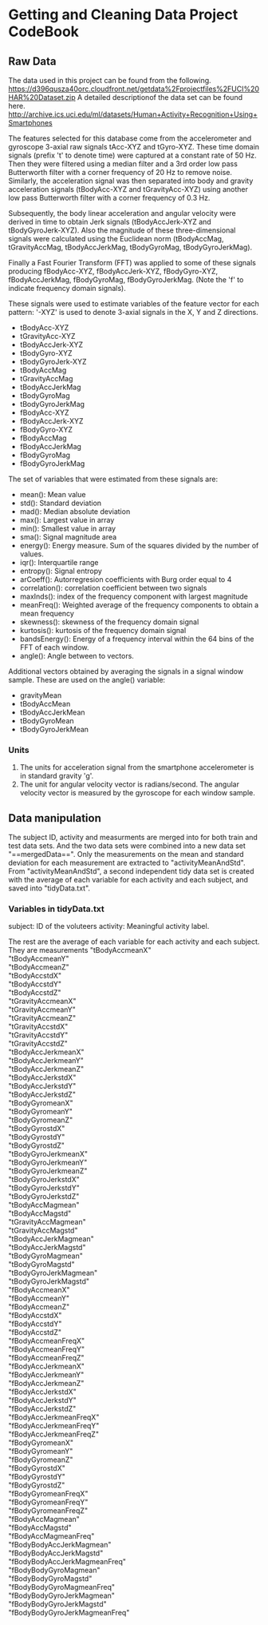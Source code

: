 # Getting and Cleaning Data Project CodeBook

## Raw Data


The data used in this project can be found from the following.
https://d396qusza40orc.cloudfront.net/getdata%2Fprojectfiles%2FUCI%20HAR%20Dataset.zip
A detailed descriptionof the data set can be found here.
http://archive.ics.uci.edu/ml/datasets/Human+Activity+Recognition+Using+Smartphones

The features selected for this database come from the accelerometer and gyroscope 3-axial raw signals tAcc-XYZ and tGyro-XYZ. These time domain signals (prefix 't' to denote time) were captured at a constant rate of 50 Hz. Then they were filtered using a median filter and a 3rd order low pass Butterworth filter with a corner frequency of 20 Hz to remove noise. Similarly, the acceleration signal was then separated into body and gravity acceleration signals (tBodyAcc-XYZ and tGravityAcc-XYZ) using another low pass Butterworth filter with a corner frequency of 0.3 Hz. 

Subsequently, the body linear acceleration and angular velocity were derived in time to obtain Jerk signals (tBodyAccJerk-XYZ and tBodyGyroJerk-XYZ). Also the magnitude of these three-dimensional signals were calculated using the Euclidean norm (tBodyAccMag, tGravityAccMag, tBodyAccJerkMag, tBodyGyroMag, tBodyGyroJerkMag). 

Finally a Fast Fourier Transform (FFT) was applied to some of these signals producing fBodyAcc-XYZ, fBodyAccJerk-XYZ, fBodyGyro-XYZ, fBodyAccJerkMag, fBodyGyroMag, fBodyGyroJerkMag. (Note the 'f' to indicate frequency domain signals). 

These signals were used to estimate variables of the feature vector for each pattern: 
'-XYZ' is used to denote 3-axial signals in the X, Y and Z directions.

- tBodyAcc-XYZ
- tGravityAcc-XYZ
- tBodyAccJerk-XYZ
- tBodyGyro-XYZ
- tBodyGyroJerk-XYZ
- tBodyAccMag
- tGravityAccMag
- tBodyAccJerkMag
- tBodyGyroMag
- tBodyGyroJerkMag
- fBodyAcc-XYZ
- fBodyAccJerk-XYZ
- fBodyGyro-XYZ
- fBodyAccMag
- fBodyAccJerkMag
- fBodyGyroMag
- fBodyGyroJerkMag

The set of variables that were estimated from these signals are: 

- mean(): Mean value
- std(): Standard deviation
- mad(): Median absolute deviation 
- max(): Largest value in array
- min(): Smallest value in array
- sma(): Signal magnitude area
- energy(): Energy measure. Sum of the squares divided by the number of values. 
- iqr(): Interquartile range 
- entropy(): Signal entropy
- arCoeff(): Autorregresion coefficients with Burg order equal to 4
- correlation(): correlation coefficient between two signals
- maxInds(): index of the frequency component with largest magnitude
- meanFreq(): Weighted average of the frequency components to obtain a mean frequency
- skewness(): skewness of the frequency domain signal 
- kurtosis(): kurtosis of the frequency domain signal 
- bandsEnergy(): Energy of a frequency interval within the 64 bins of the FFT of each window.
- angle(): Angle between to vectors.

Additional vectors obtained by averaging the signals in a signal window sample. These are used on the angle() variable:

- gravityMean
- tBodyAccMean
- tBodyAccJerkMean
- tBodyGyroMean
- tBodyGyroJerkMean

### Units

 1. The units for acceleration signal from the smartphone accelerometer is in standard gravity 'g'.
 2. The unit for angular velocity vector is radians/second. The angular velocity vector is measured by the gyroscope for each window sample.

## Data manipulation

The subject ID, activity and measurments are merged into for both train and test data sets. And the two data sets were combined into a new data set "==mergedData==".
Only the measurements on the mean and standard deviation for each measurement are extracted to "activityMeanAndStd".
From "activityMeanAndStd", a second independent tidy data set is created with the average of each variable for each activity and each subject, and saved into "tidyData.txt". 

### Variables in tidyData.txt

subject: ID of the voluteers
activity: Meaningful activity label.

The rest are the average of each variable for each activity and each subject. They are measurements
"tBodyAccmeanX"   
"tBodyAccmeanY"   
"tBodyAccmeanZ"   
"tBodyAccstdX"   
"tBodyAccstdY"   
"tBodyAccstdZ"   
"tGravityAccmeanX"   
"tGravityAccmeanY"   
"tGravityAccmeanZ"   
"tGravityAccstdX"   
"tGravityAccstdY"  
 "tGravityAccstdZ"   
 "tBodyAccJerkmeanX"   
 "tBodyAccJerkmeanY"   
 "tBodyAccJerkmeanZ"   
 "tBodyAccJerkstdX"   
 "tBodyAccJerkstdY"   
 "tBodyAccJerkstdZ"   
 "tBodyGyromeanX"   
 "tBodyGyromeanY"   
 "tBodyGyromeanZ"   
 "tBodyGyrostdX"   
 "tBodyGyrostdY"   
 "tBodyGyrostdZ"   
 "tBodyGyroJerkmeanX"   
 "tBodyGyroJerkmeanY"   
 "tBodyGyroJerkmeanZ"   
 "tBodyGyroJerkstdX"   
 "tBodyGyroJerkstdY"   
 "tBodyGyroJerkstdZ"   
 "tBodyAccMagmean"   
 "tBodyAccMagstd"   
 "tGravityAccMagmean"   
 "tGravityAccMagstd"   
 "tBodyAccJerkMagmean"   
 "tBodyAccJerkMagstd"   
 "tBodyGyroMagmean"   
 "tBodyGyroMagstd"   
 "tBodyGyroJerkMagmean"   
 "tBodyGyroJerkMagstd"   
 "fBodyAccmeanX"   
 "fBodyAccmeanY"   
 "fBodyAccmeanZ"   
 "fBodyAccstdX"   
 "fBodyAccstdY"   
 "fBodyAccstdZ"   
 "fBodyAccmeanFreqX"   
 "fBodyAccmeanFreqY"   
 "fBodyAccmeanFreqZ"   
 "fBodyAccJerkmeanX"   
 "fBodyAccJerkmeanY"   
 "fBodyAccJerkmeanZ"   
 "fBodyAccJerkstdX"   
 "fBodyAccJerkstdY"   
 "fBodyAccJerkstdZ"   
 "fBodyAccJerkmeanFreqX"   
 "fBodyAccJerkmeanFreqY"   
 "fBodyAccJerkmeanFreqZ"   
 "fBodyGyromeanX"   
 "fBodyGyromeanY"   
 "fBodyGyromeanZ"   
 "fBodyGyrostdX"   
 "fBodyGyrostdY"   
 "fBodyGyrostdZ"   
 "fBodyGyromeanFreqX"   
 "fBodyGyromeanFreqY"   
 "fBodyGyromeanFreqZ"   
 "fBodyAccMagmean"   
 "fBodyAccMagstd"   
 "fBodyAccMagmeanFreq"   
 "fBodyBodyAccJerkMagmean"   
 "fBodyBodyAccJerkMagstd"   
 "fBodyBodyAccJerkMagmeanFreq"   
 "fBodyBodyGyroMagmean"   
 "fBodyBodyGyroMagstd"   
 "fBodyBodyGyroMagmeanFreq"   
 "fBodyBodyGyroJerkMagmean"   
 "fBodyBodyGyroJerkMagstd"   
 "fBodyBodyGyroJerkMagmeanFreq"
 
 